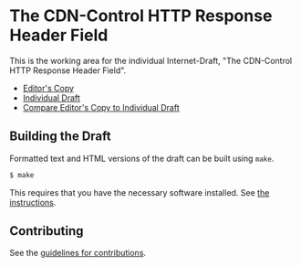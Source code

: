 # The CDN-Control HTTP Response Header Field

This is the working area for the individual Internet-Draft, "The CDN-Control HTTP Response Header Field".

* [Editor's Copy](https://cdn-specs.github.io/control-header/#go.draft-cdn-control-header.html)
* [Individual Draft](https://tools.ietf.org/html/draft-cdn-control-header)
* [Compare Editor's Copy to Individual Draft](https://cdn-specs.github.io/control-header/#go.draft-cdn-control-header.diff)

## Building the Draft

Formatted text and HTML versions of the draft can be built using `make`.

```sh
$ make
```

This requires that you have the necessary software installed.  See
[the instructions](https://github.com/martinthomson/i-d-template/blob/master/doc/SETUP.md).


## Contributing

See the
[guidelines for contributions](https://github.com/cdn-specs/control-header/blob/main/CONTRIBUTING.md).
